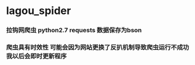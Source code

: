 # lagou_spider
### 拉钩网爬虫 python2.7 requests 数据保存为bson
### 爬虫具有时效性 可能会因为网站更换了反扒机制导致爬虫运行不成功 我以后会即时更新程序
